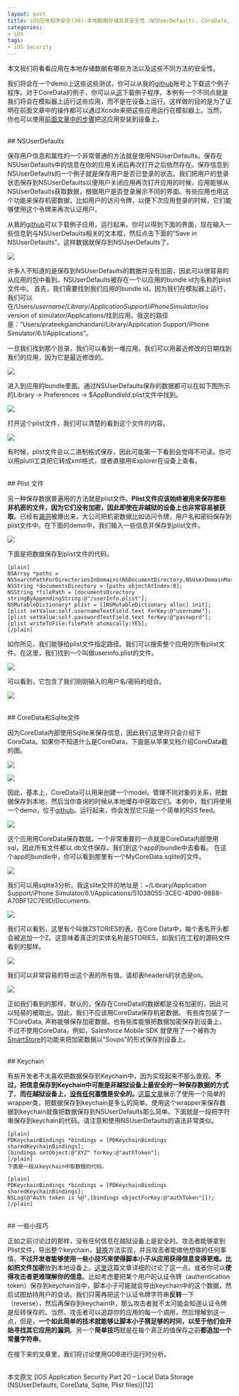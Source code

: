 ```yaml
---
layout: post  
title: iOS应用程序安全(20)-本地数据存储及其安全性（NSUserDefaults, CoreData, Sqlite, Plist 文件）  
categories:  
- iOS  
tags:    
- iOS Security
---   
```




本文我们将看看应用在本地存储数据有哪些方法以及这些不同方法的安全性。

我们将会在一个demo上这些这些测试，你可以从我的[github][1]账号上下载这个例子程序。对于CoreData的例子，你可以从[这][2]下载例子程序。本例有一个不同点就是我们将会在模拟器上运行这些应用，而不是在设备上运行。这样做的目的是为了证明在前面文章中的操作都可以通过Xcode来把这些应用运行在模拟器上。当然，你也可以使用[前面文章中的步骤][4]把这应用安装到设备上。

<br>
## NSUserDefaults

保存用户信息和属性的一个非常普通的方法就是使用NSUserDefaults。保存在NSUserDefaults中的信息在你的应用关闭后再次打开之后依然存在。保存信息到NSUserDefaults的一个例子就是保存用户是否已登录的状态。我们把用户的登录状态保存到NSUserDefaults以便用户关闭应用再次打开应用的时候，应用能够从NSUserDefaults获取数据，根据用户是否登录展示不同的界面。有些应用也用这个功能来保存机密数据，比如用户的访问令牌，以便下次应用登录的时候，它们能够使用这个令牌来再次认证用户。


从我的[github][1]可以下载例子应用，运行起来。你可以得到下面的界面，现在输入一些信息到与NSUserDefaults相关的文本框，然后点击下面的“Save in NSUserDefaults”。这样数据就保存到NSUserDefaults了。

![](http://resources.infosecinstitute.com/wp-content/uploads/101613_1214_IOSApplicat1.png)

许多人不知道的是保存到NSUserDefaults的数据并没有加密，因此可以很容易的从应用的包中看到。NSUserDefaults被存在一个以应用的bundle id为名称的plist文件中。
首先，我们需要找到我们应用的bundle id。因为我们在模拟器上运行，我们可以在/Users/$username/Library/Application Support/iPhone Simulator/$ios version of simulator/Applications/找到应用。我这的路径是：“Users/prateekgianchandani/Library/Application Support/iPhone Simulator/6.1/Applications”。

一旦我们找到那个目录，我们可以看到一堆应用。我们可以用最近修改的日期找到我们的应用，因为它是最近修改的。

![](http://resources.infosecinstitute.com/wp-content/uploads/101613_1214_IOSApplicat2.png)

进入到应用的bundle里面。通过NSUserDefaults保存的数据都可以在如下图所示的Library -> Preferences -> $AppBundleId.plist文件中找到。

![](http://resources.infosecinstitute.com/wp-content/uploads/101613_1214_IOSApplicat3.png)

打开这个plist文件，我们可以清楚的看到这个文件的内容。

![](http://resources.infosecinstitute.com/wp-content/uploads/101613_1214_IOSApplicat4.png)

有时候，plist文件会以二进制格式保存，因此可能第一下看到会觉得不可读。你可以用plutil工具把它转成xml格式，或者直接用iExplorer在设备上查看。

<br>
## Plist 文件

另一种保存数据普遍用的方法就是plist文件。**Plist文件应该始终被用来保存那些非机密的文件，因为它们没有加密，因此即使在非越狱的设备上也非常容易被获取**。已经有[漏洞][5]被爆出来，大公司把机密数据比如访问令牌，用户名和密码保存到plist文件中。在下面的demo中，我们输入一些信息并保存到plist文件。

![](http://resources.infosecinstitute.com/wp-content/uploads/101613_1214_IOSApplicat5.png)

下面是把数据保存到plist文件的代码。

    [plain]
    NSArray *paths = NSSearchPathForDirectoriesInDomains(NSDocumentDirectory,NSUserDomainMask,YES);
    NSString *documentsDirectory = [paths objectAtIndex:0];
    NSString *filePath = [documentsDirectory stringByAppendingString:@"/userInfo.plist"];
    NSMutableDictionary* plist = [[NSMutableDictionary alloc] init];
    [plist setValue:self.usernameTextField.text forKey:@"username"];
    [plist setValue:self.passwordTextField.text forKey:@"passwprd"];
    [plist writeToFile:filePath atomically:YES];
    [/plain]

如你所见，我们能够给plist文件指定路径。我们可以搜索整个应用的所有plist文件。在这里，我们找到一个叫做userinfo.plist的文件。

![](http://resources.infosecinstitute.com/wp-content/uploads/101613_1214_IOSApplicat6.png)

可以看到，它包含了我们刚刚输入的用户名/密码的组合。

![](http://resources.infosecinstitute.com/wp-content/uploads/101613_1214_IOSApplicat7.png)

<br>
## CoreData和Sqlite文件

因为CoreData内部使用Sqlite来保存信息，因此我们这里将只会介绍下CoreData。如果你不知道什么是CoreData，下面是从苹果文档介绍CoreData截的图。

![](http://resources.infosecinstitute.com/wp-content/uploads/101613_1214_IOSApplicat8.png)

![](http://resources.infosecinstitute.com/wp-content/uploads/101613_1214_IOSApplicat9.png)

因此，基本上，CoreData可以用来创建一个model，管理不同对象的关系，把数据保存到本地，然后当你查询的时候从本地缓存中获取它们。本例中，我们将使用一个demo，位于[github][6]。运行起来，你会发现它只是一个简单的RSS feed。


![](http://resources.infosecinstitute.com/wp-content/uploads/101613_1214_IOSApplicat10.png)


这个应用用CoreData保存数据。一个非常重要的一点就是CoreData内部使用sql，因此所有文件都以.db文件保存。我们到这个app的bundle中去看看。
在这个app的bundle中，你可以看到那里有一个MyCoreData.sqlite的文件。

![](http://resources.infosecinstitute.com/wp-content/uploads/101613_1214_IOSApplicat11.png)

我们可以用sqlite3分析。我这slite文件的地址是：~/Library/Application Support/iPhone Simulator/6.1/Applications/51038055-3CEC-4D90-98B8-A70BF12C7E9D/Documents.


![](http://resources.infosecinstitute.com/wp-content/uploads/101613_1214_IOSApplicat12.png)

我们可以看到，这里有个叫做ZSTORIES的表。在Core Data中，每个表名开头都会被追加一个Z。这意味着真正的实体名称是STORIES，如我们在工程的源码文件看到的那样。

![](http://resources.infosecinstitute.com/wp-content/uploads/101613_1214_IOSApplicat13.png)

我们可以非常容易的导出这个表的所有值。请却表headers的状态是on。

![](http://resources.infosecinstitute.com/wp-content/uploads/101613_1214_IOSApplicat14.png)


正如我们看到的那样，默认的，保存在CoreData的数据都是没有加密的，因此可以轻易的被取出。因此，我们不应该用CoreData保存机密数据。
有些库包装了一下CoreData, 声称能够保存加密数据。也有些库能够把数据加密保存到设备上，不过不使用CoreData。例如，Salesforce Mobile SDK
就使用了一个被称为[SmartStore][7]的功能来把加密数据以"Soups"的形式保存到设备上。

<br>
## Keychain

有些开发者不太喜欢把数据保存到Keychain中，因为实现起来不那么直观。**不过，把信息保存到Keychain中可能是非越狱设备上最安全的一种保存数据的方式了**。**而在越狱设备上，[没有任何事情][8]是安全的。**[这篇文章][9]展示了使用一个简单的wrapper类，把数据保存到keychain是多么的简单。使用这个wrapper来保存数据到keychain就像把数据保存到NSUserDefaults那么简单。下面就是一段把字符串保存到keychain的代码。请注意和使用NSUserDefaults的语法非常类似。

    [plain]
    PDKeychainBindings *bindings = [PDKeychainBindings sharedKeychainBindings];
    [bindings setObject:@"XYZ" forKey:@"authToken"];
    [/plain]
    下面是一段从keychain中取数据的代码。
    
    [plain]
    PDKeychainBindings *bindings = [PDKeychainBindings sharedKeychainBindings];
    NSLog(@"Auth token is %@",[bindings objectForKey:@"authToken"]]);
    [/plain]


<br>
## 一些小技巧


正如之前讨论过的那样，没有任何信息在越狱设备上是安全的。攻击者能够拿到Plist文件，导出整个keychain，[替换][10]方法实现，并且攻击者能做他想做的任何事情。**不过开发者能够使用一些小技巧来使得脚本小子从应用获得信息变得更难。**比如把**文件加密**放到本地设备上。[这里][11]这篇文章详细的讨论了这一点。或者你可以**使得攻击者更难理解你的信息**。比如考虑要把某个用户的认证令牌（authentication token）保存到keychain当中，脚本小子可能就会导出keychain中的这个数据，然后试图劫持用户的会话。我们只需再把这个认证令牌字符串**反转**一下（reverse），然后再保存到keychain中，那么攻击者就不太可能会知道认证令牌是反转保存的。当然，攻击者可以追踪你的应用的每一个调用，然后理解到这一点，但是，**一个如此简单的技术就能够让脚本小子猜足够的时间，以至于他们会开始寻找其它应用的漏洞**。另一个**简单技巧**就是在每个真正的值保存之前**都追加一个常量字符串**。

在接下来的文章里，我们将讨论使用GDB进行运行时分析。


 <br/>
本文原文 [IOS Application Security Part 20 – Local Data Storage (NSUserDefaults, CoreData, Sqlite, Plist files)][12]



[1]:https://github.com/prateek147/localDataStorageDemo
[2]:https://github.com/ChrisDrit/Core-Data-Example-Code
[3]:http://highaltitudehacks.com/security/
[4]:http://wufawei.com/2013/11/ios-application-security-7/
[5]:http://garethwright.com/facebook-mobile-ecurity-hole-allows-identity-theft/
[6]:https://github.com/ChrisDrit/Core-Data-Example-Code
[7]:http://www.modelmetrics.com/tomgersic/storing-data-offline-with-salesforce-mobile-sdk-smartstore/
[8]:http://wufawei.com/2013/11/ios-application-security-12/
[9]:http://highaltitudehacks.com/2013/09/17/ios-dev-storing-info-in-keychain-with-nsuserdefaults-like-syntax
[10]:http://wufawei.com/2013/11/ios-application-security-8/
[11]:http://highaltitudehacks.com/2013/09/26/ios-dev-encrypted-images-and-saving-them-in-app-sandbox
[12]:http://resources.infosecinstitute.com/ios-application-security-part-20-local-data-storage-nsuserdefaults-coredata-sqlite-plist-files/


